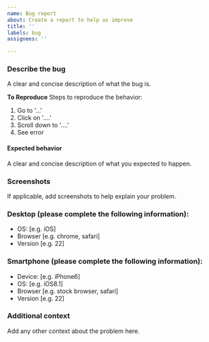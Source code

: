 ```yaml
---
name: Bug report
about: Create a report to help us improve
title: ''
labels: bug
assignees: ''

---
```


### Describe the bug ###
A clear and concise description of what the bug is.

**To Reproduce**
Steps to reproduce the behavior:
1. Go to '...'
2. Click on '....'
3. Scroll down to '....'
4. See error

#### Expected behavior ####
A clear and concise description of what you expected to happen.

### Screenshots ###
If applicable, add screenshots to help explain your problem.

### Desktop (please complete the following information): ###
 - OS: [e.g. iOS]
 - Browser [e.g. chrome, safari]
 - Version [e.g. 22]

### Smartphone (please complete the following information): ###
 - Device: [e.g. iPhone6]
 - OS: [e.g. iOS8.1]
 - Browser [e.g. stock browser, safari]
 - Version [e.g. 22]

### Additional context ###
Add any other context about the problem here.

